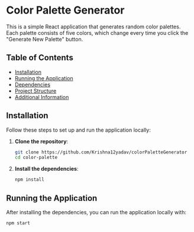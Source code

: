 
# Color Palette Generator

This is a simple React application that generates random color palettes. Each palette consists of five colors, which change every time you click the "Generate New Palette" button.

## Table of Contents
- [Installation](#installation)
- [Running the Application](#running-the-application)
- [Dependencies](#dependencies)
- [Project Structure](#project-structure)
- [Additional Information](#additional-information)

## Installation

Follow these steps to set up and run the application locally:

1. **Clone the repository**:
    ```bash
    git clone https://github.com/Krishna12yadav/colorPaletteGenerator
    cd color-palette
    ```

2. **Install the dependencies**:
    ```bash
    npm install
    ```

## Running the Application

After installing the dependencies, you can run the application locally with:

```bash
npm start
